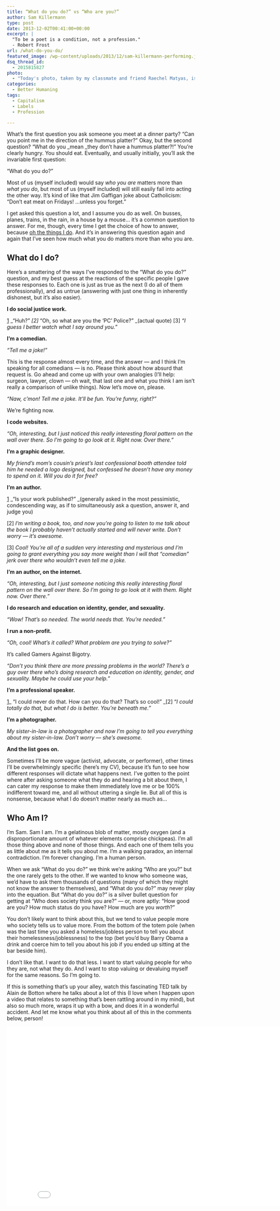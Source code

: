 ```yaml
---
title: “What do you do?” vs “Who are you?”
author: Sam Killermann
type: post
date: 2013-12-02T00:41:00+00:00
excerpt: |
  "To be a poet is a condition, not a profession."
  - Robert Frost
url: /what-do-you-do/
featured_image: /wp-content/uploads/2013/12/sam-killermann-performing.jpg
dsq_thread_id:
  - 2015815827
photo:
  - "Today's photo, taken by my classmate and friend Raechel Matyas, is of me doing what I do and being who I was in '11."
categories:
  - Better Humaning
tags:
  - Capitalism
  - Labels
  - Profession

---
```

What&#8217;s the first question you ask someone you meet at a dinner party? &#8220;Can you point me in the direction of the hummus platter?&#8221; Okay, but the second question? &#8220;What do you _mean _they don&#8217;t have a hummus platter?!&#8221; You&#8217;re clearly hungry. You should eat. Eventually, and usually initially, you&#8217;ll ask the invariable first question:

&#8220;What do you do?&#8221;

Most of us (myself included) would say _who you are_ matters more than _what you do_, but most of us (myself included) will still easily fall into acting the other way. It&#8217;s kind of like that Jim Gaffigan joke about Catholicism: &#8220;Don&#8217;t eat meat on Fridays! &#8230;unless you forget.&#8221;

I get asked this question a lot, and I assume you do as well. On busses, planes, trains, in the rain, in a house by a mouse&#8230; it&#8217;s a common question to answer. For me, though, every time I get the choice of how to answer, because [oh the things I do][1]. And it&#8217;s in answering this question again and again that I&#8217;ve seen how much what you do matters more than who you are.

## What do I do?

Here&#8217;s a smattering of the ways I&#8217;ve responded to the &#8220;What do you do?&#8221; question, and my best guess at the reactions of the specific people I gave these responses to. Each one is just as true as the next (I do all of them professionally), and as untrue (answering with just one thing in inherently dishonest, but it&#8217;s also easier).

**I do social justice work.**

[1] _&#8220;Huh?&#8221; _[2]_ &#8220;Oh, so what are you the &#8216;PC&#8217; Police?&#8221; _(actual quote) [3] _&#8220;I guess I better watch what I say around you.&#8221;_

**I&#8217;m a comedian.**

_&#8220;Tell me a joke!&#8221;_

This is the response almost every time, and the answer &#8212; and I think I&#8217;m speaking for all comedians &#8212; is no. Please think about how absurd that request is. Go ahead and come up with your own analogies (I&#8217;ll help: surgeon, lawyer, clown &#8212; oh wait, that last one and what you think I am isn&#8217;t really a comparison of unlike things). Now let&#8217;s move on, please.

_&#8220;Naw, c&#8217;mon! Tell me a joke. It&#8217;ll be fun. You&#8217;re funny, right?&#8221;_

We&#8217;re fighting now.

**I code websites.**

_&#8220;Oh, interesting, but I just noticed this really interesting floral pattern on the wall over there. So I&#8217;m going to go look at it. Right now. Over there.&#8221;_

**I&#8217;m a graphic designer.**

_My friend&#8217;s mom&#8217;s cousin&#8217;s priest&#8217;s last confessional booth attendee told him he needed a logo designed, but confessed he doesn&#8217;t have any money to spend on it. Will you do it for free?_

**I&#8217;m an author.**

[1] _&#8220;Is your work published?&#8221; _(generally asked in the most pessimistic, condescending way, as if to simultaneously ask a question, answer it, and judge you)

[2] _I&#8217;m writing a book, too, and now you&#8217;re going to listen to me talk about the book I probably haven&#8217;t actually started and will never write. Don&#8217;t worry &#8212; it&#8217;s awesome._

[3] _Cool! You&#8217;re all of a sudden very interesting and mysterious and I&#8217;m going to grant everything you say more weight than I will that &#8220;comedian&#8221; jerk over there who wouldn&#8217;t even tell me a joke._

**I&#8217;m an author, on the internet.**

_&#8220;Oh, interesting, but I just someone noticing this really interesting floral pattern on the wall over there. So I&#8217;m going to go look at it with them. Right now. Over there.&#8221;_

**I do research and education on identity, gender, and sexuality.**

_&#8220;Wow! That&#8217;s so needed. The world needs that. You&#8217;re needed.&#8221;_

**I run a non-profit.**

_&#8220;Oh, cool! What&#8217;s it called? What problem are you trying to solve?&#8221;_

It&#8217;s called Gamers Against Bigotry.

_&#8220;Don&#8217;t you think there are more pressing problems in the world? There&#8217;s a guy over there who&#8217;s doing research and education on identity, gender, and sexuality. Maybe he could use your help.&#8221;_

**I&#8217;m a professional speaker.**

[1]_ &#8220;I could never do that. How can you do that? That&#8217;s so cool!&#8221; _[2] &#8220;_I could totally do that, but what I do is better. You&#8217;re beneath me.&#8221;_

**I&#8217;m a photographer.**

_My sister-in-law is a photographer and now I&#8217;m going to tell you everything about my sister-in-law. Don&#8217;t worry &#8212; she&#8217;s awesome._

**And the list goes on.**

Sometimes I&#8217;ll be more vague (activist, advocate, or performer), other times I&#8217;ll be overwhelmingly specific (here&#8217;s my CV), because it&#8217;s fun to see how different responses will dictate what happens next. I&#8217;ve gotten to the point where after asking someone what they do and hearing a bit about them, I can cater my response to make them immediately love me or be 100% indifferent toward me, and all without uttering a single lie. But all of this is nonsense, because what I do doesn&#8217;t matter nearly as much as&#8230;

## Who Am I?

I&#8217;m Sam. Sam I am. I&#8217;m a gelatinous blob of matter, mostly oxygen (and a disproportionate amount of whatever elements comprise chickpeas). I&#8217;m all those thing above and none of those things. And each one of them tells you as little about me as it tells you about me. I&#8217;m a walking paradox, an internal contradiction. I&#8217;m forever changing. I&#8217;m a human person.

When we ask &#8220;What do you do?&#8221; we think we&#8217;re asking &#8220;Who are you?&#8221; but the one rarely gets to the other. If we wanted to know who someone was, we&#8217;d have to ask them thousands of questions (many of which they might not know the answer to themselves), and &#8220;What do you do?&#8221; may never play into the equation. But &#8220;What do you do?&#8221; is a silver bullet question for getting at &#8220;Who does society think you are?&#8221; &#8212; or, more aptly: &#8220;How good are you? How much status do you have? How much are you _worth_?&#8221;

You don&#8217;t likely want to think about this, but we tend to value people more who society tells us to value more. From the bottom of the totem pole (when was the last time you asked a homeless/jobless person to tell you about their homelessness/joblessness) to the top (bet you&#8217;d buy Barry Obama a drink and coerce him to tell you about his job if you ended up sitting at the bar beside him).

I don&#8217;t like that. I want to do that less. I want to start valuing people for who they are, not what they do. And I want to stop valuing or devaluing myself for the same reasons. So I&#8217;m going to.

If this is something that&#8217;s up your alley, watch this fascinating TED talk by Alain de Botton where he talks about a lot of this (I love when I happen upon a video that relates to something that&#8217;s been rattling around in my mind), but also so much more, wraps it up with a bow, and does it in a wonderful accident. And let me know what you think about all of this in the comments below, person!

<div class="youtube">
  <iframe src="//www.youtube.com/embed/MtSE4rglxbY" height="480" width="853" allowfullscreen="" frameborder="0"></iframe>
</div>

 [1]: https://samuelkillermann.com "My Pro Site"
